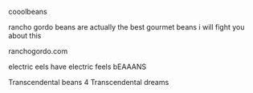 cooolbeans

rancho gordo beans are actually the best gourmet beans i will fight you about this

ranchogordo.com


electric eels have electric feels
bEAAANS

Transcendental beans 
4
Transcendental dreams
